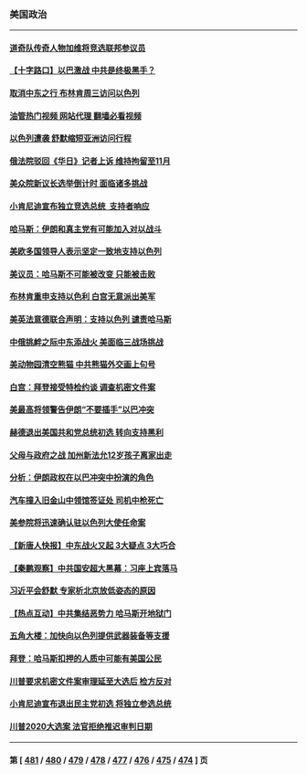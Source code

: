### 美国政治
---
#### [道奇队传奇人物加维将竞选联邦参议员](../../pages/ncid1078159/n14092426.md?10110445) 
#### [【十字路口】以巴激战 中共是终极黑手？](../../pages/ncid1078159/n14092269.md?10110445) 
#### [取消中东之行 布林肯周三访问以色列](../../pages/ncid1078159/n14092356.md?10110445) 
#### [油管热门视频 网站代理 翻墙必看视频](http://138.2.39.72:81/youtube.html?epic-marker?10110445)
#### [以色列遭袭 舒默缩短亚洲访问行程](../../pages/ncid1078159/n14092381.md?10110445) 
#### [俄法院驳回《华日》记者上诉 维持拘留至11月](../../pages/ncid1078159/n14092283.md?10110445) 
#### [美众院新议长选举倒计时 面临诸多挑战](../../pages/ncid1078159/n14092353.md?10110445) 
#### [小肯尼迪宣布独立竞选总统  支持者响应](../../pages/ncid1078159/n14092319.md?10110445) 
#### [哈马斯：伊朗和真主党有可能加入对以战斗](../../pages/ncid1078159/n14092251.md?10110445) 
#### [美欧多国领导人表示坚定一致地支持以色列](../../pages/ncid1078159/n14092295.md?10110445) 
#### [美议员：哈马斯不可能被改变 只能被击败](../../pages/ncid1078159/n14092173.md?10110445) 
#### [布林肯重申支持以色利 白宫无意派出美军](../../pages/ncid1078159/n14092149.md?10110445) 
#### [美英法意德联合声明：支持以色列 谴责哈马斯](../../pages/ncid1078159/n14092150.md?10110445) 
#### [中俄挑衅之际中东添战火 美面临三战场挑战](../../pages/ncid1078159/n14091995.md?10110445) 
#### [美动物园清空熊猫 中共熊猫外交画上句号](../../pages/ncid1078159/n14091930.md?10110445) 
#### [白宫：拜登接受特检约谈 调查机密文件案](../../pages/ncid1078159/n14091920.md?10110445) 
#### [美最高将领警告伊朗“不要插手”以巴冲突](../../pages/ncid1078159/n14091890.md?10110445) 
#### [赫德退出美国共和党总统初选 转向支持黑利](../../pages/ncid1078159/n14091797.md?10110445) 
#### [父母与政府之战 加州新法允12岁孩子离家出走](../../pages/ncid1078159/n14091893.md?10110445) 
#### [分析：伊朗政权在以巴冲突中扮演的角色](../../pages/ncid1078159/n14091799.md?10110445) 
#### [汽车撞入旧金山中领馆签证处 司机中枪死亡](../../pages/ncid1078159/n14091803.md?10110445) 
#### [美参院将迅速确认驻以色列大使任命案](../../pages/ncid1078159/n14091828.md?10110445) 
#### [【新唐人快报】中东战火又起 3大疑点 3大巧合](../../pages/ncid1078159/n14091783.md?10110445) 
#### [【秦鹏观察】中共国安超大黑幕：习座上宾落马](../../pages/ncid1078159/n14091778.md?10110445) 
#### [习近平会舒默 专家析北京放低姿态的原因](../../pages/ncid1078159/n14091508.md?10110445) 
#### [【热点互动】中共集结恶势力 哈马斯开地狱门](../../pages/ncid1078159/n14091735.md?10110445) 
#### [五角大楼：加快向以色列提供武器装备等支援](../../pages/ncid1078159/n14091744.md?10110445) 
#### [拜登：哈马斯扣押的人质中可能有美国公民](../../pages/ncid1078159/n14091701.md?10110445) 
#### [川普要求机密文件案审理延至大选后 检方反对](../../pages/ncid1078159/n14091695.md?10110445) 
#### [小肯尼迪宣布退出民主党初选 将独立参选总统](../../pages/ncid1078159/n14091641.md?10110445) 
#### [川普2020大选案 法官拒绝推迟审判日期](../../pages/ncid1078159/n14091610.md?10110445) 

---
#### 第 [ [481](./481.md?10110445) / [480](./480.md?10110445) / [479](./479.md?10110445) / [478](./478.md?10110445) / [477](./477.md?10110445) / [476](./476.md?10110445) / [475](./475.md?10110445) / [474](./474.md?10110445) ] 页
